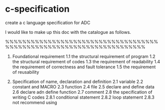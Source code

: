 # c-specification
create a c language specification for ADC

I would like to make up this doc with the catalogue as follows.

%%%%%%%%%%%%%%%%%%%%%%%%%%%%%%%%%%%%%%%%%%%%%%%%%%%%%%%%%%%%%%%%%%%%%
1. Foundational requirement
    1.1 the structural requirement of program
    1.2 the structural requirement of codes
    1.3 the requirement of readability
    1.4 the requirement of correctness and fault tolerance
    1.5 the requirement of reusability

2. Specification of name, declaration and definition
    2.1 variable 
    2.2 constant and MACRO
    2.3 function
    2.4 file
    2.5 declare and define data
    2.6 declare adn define function
    2.7 comment
    2.8 the specification of writing C codes
        2.8.1 conditional statement 
        2.8.2 loop statement
        2.8.3 not recommend using
